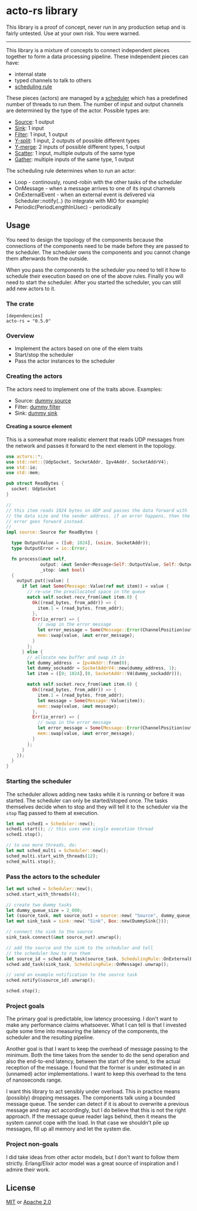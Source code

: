 # acto-rs library

This library is a proof of concept, never run in any production setup and is fairly untested. Use at your own risk. You were warned.

---

This library is a mixture of concepts to connect independent pieces together to form a data processing pipeline. These independent pieces can have:

- internal state
- typed channels to talk to others
- [scheduling rule](./src/lib.rs)

These pieces (actors) are managed by a [scheduler](./src/scheduler/mod.rs) which has a predefined number of threads to run them. The number of input and output channels are determined by the type of the actor. Possible types are:

- [Source](./src/elem/source.rs): 1 output
- [Sink](./src/elem/sink.rs): 1 input
- [Filter](./src/elem/filter.rs): 1 input, 1 output
- [Y-split](./src/elem/ysplit.rs): 1 input, 2 outputs of possible different types
- [Y-merge](./src/elem/ymerge.rs): 2 inputs of possible different types, 1 output
- [Scatter](./src/elem/scatter.rs): 1 input, multiple outputs of the same type
- [Gather](./src/elem/gather.rs): multiple inputs of the same type, 1 output

The scheduling rule determines when to run an actor:

- Loop - continously, round-robin with the other tasks of the scheduler
- OnMessage - when a message arrives to one of its input channels
- OnExternalEvent - when an external event is delivered via Scheduler::notify(..) (to integrate with MIO for example)
- Periodic(PeriodLengthInUsec) - periodically

## Usage

You need to design the topology of the components because the connections of the components need to be made before they are passed to the scheduler. The scheduler owns the components and you cannot change them afterwards from the outside.

When you pass the components to the scheduler you need to tell it how to schedule their execution based on one of the above rules. Finally you will need to start the scheduler. After you started the scheduler, you can still add new actors to it.

### The crate

```
[dependencies]
acto-rs = "0.5.0"
```

### Overview

- Implement the actors based on one of the elem traits
- Start/stop the scheduler
- Pass the actor instances to the scheduler

### Creating the actors

The actors need to implement one of the traits above. Examples:

- Source: [dummy source](/src/sample/dummy_source.rs)
- Filter: [dummy filter](/src/sample/dummy_source.rs)
- Sink: [dummy sink](/src/sample/dummy_source.rs)

#### Creating a source element

This is a somewhat more realistic element that reads UDP messages from the network and passes it forward to the next element in the topology.

```rust
use actors::*;
use std::net::{UdpSocket, SocketAddr, Ipv4Addr, SocketAddrV4};
use std::io;
use std::mem;

pub struct ReadBytes {
  socket: UdpSocket
}

//
// this item reads 1024 bytes on UDP and passes the data forward with
// the data size and the sender address. if an error happens, then the
// error goes forward instead.
//
impl source::Source for ReadBytes {

  type OutputValue = ([u8; 1024], (usize, SocketAddr));
  type OutputError = io::Error;

  fn process(&mut self,
             output: &mut Sender<Message<Self::OutputValue, Self::OutputError>>,
             _stop: &mut bool)
  {
    output.put(|value| {
      if let &mut Some(Message::Value(ref mut item)) = value {
        // re-use the preallocated space in the queue
        match self.socket.recv_from(&mut item.0) {
          Ok((read_bytes, from_addr)) => {
            item.1 = (read_bytes, from_addr);
          },
          Err(io_error) => {
            // swap in the error message
            let error_message = Some(Message::Error(ChannelPosition(output.seqno()), io_error));
            mem::swap(value, &mut error_message);
          }
        };
      } else {
        // allocate new buffer and swap it in
        let dummy_address  = Ipv4Addr::from(0);
        let dummy_sockaddr = SocketAddrV4::new(dummy_address, 1);
        let item = ([0; 1024],(0, SocketAddr::V4(dummy_sockaddr)));

        match self.socket.recv_from(&mut item.0) {
          Ok((read_bytes, from_addr)) => {
            item.1 = (read_bytes, from_addr);
            let message = Some(Message::Value(item));
            mem::swap(value, &mut message);
          },
          Err(io_error) => {
            // swap in the error message
            let error_message = Some(Message::Error(ChannelPosition(output.seqno()), io_error));
            mem::swap(value, &mut error_message);
          }
        };
      }
    });
  }
}
```

### Starting the scheduler

The scheduler allows adding new tasks while it is running or before it was started. The scheduler can only be started/stoped once. The tasks themselves decide when to stop and they will tell it to the scheduler via the `stop` flag passed to them at execution.

```rust
let mut sched1 = Scheduler::new();
sched1.start(); // this uses one single execution thread
sched1.stop();

// to use more threads, do:
let mut sched_multi = Scheduler::new();
sched_multi.start_with_threads(12);
sched_multi.stop();
```

### Pass the actors to the scheduler

```rust
let mut sched = Scheduler::new();
sched.start_with_threads(4);

// create two dummy tasks
let dummy_queue_size = 2_000;
let (source_task, mut source_out) = source::new( "Source", dummy_queue_size, Box::new(DummySource{}));
let mut sink_task = sink::new( "Sink", Box::new(DummySink{}));

// connect the sink to the source
sink_task.connect(&mut source_out).unwrap();

// add the source and the sink to the scheduler and tell
// the scheduler how to run them
let source_id = sched.add_task(source_task, SchedulingRule::OnExternalEvent).unwrap();
sched.add_task(sink_task, SchedulingRule::OnMessage).unwrap();

// send an example notification to the source task
sched.notify(&source_id).unwrap();

sched.stop();
```

### Project goals

The primary goal is predictable, low latency processing. I don't want to make any performance claims whatsoever. What I can tell is that I invested quite some time into measuring the latency of the components, the scheduler and the resulting pipeline.

Another goal is that I want to keep the overhead of message passing to the minimum. Both the time takes from the sender to do the send operation and also the end-to-end latency, between the start of the send, to the actual reception of the message. I found that the former is under estimated in an (unnamed) actor implementations. I want to keep this overhead to the tens of nanoseconds range.

I want this library to act sensibly under overload. This in practice means (possibly) dropping messages. The components talk using a bounded message queue. The sender can detect if it is about to overwrite a previous message and may act accordingly, but I do believe that this is not the right approach. If the message queue reader lags behind, then it means the system cannot cope with the load. In that case we shouldn't pile up messages, fill up all memory and let the system die.

### Project non-goals

I did take ideas from other actor models, but I don't want to follow them strictly. Erlang/Elixir actor model was a great source of inspiration and I admire their work.

## License

[MIT](./LICENSE-MIT) or [Apache 2.0](./LICENSE-APACHE)
